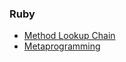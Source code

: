 ### Ruby
- [Method Lookup Chain](https://github.com/kroolar/tech-stack/blob/master/ruby/method-lookup-chain.md)
- [Metaprogramming](https://github.com/kroolar/tech-stack/blob/master/ruby/metaprogramming.md)
